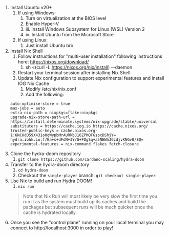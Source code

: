 1. Install Ubuntu v20+
   1. If using Windows:
       1. Turn on virtualization at the BIOS level
       2. Enable Hyper-V
       3. iii. Install Windows Subsystem for Linux (WSL) Version 2
       4. iv.  Install Ubuntu from the Microsoft Store
   2. If using Linux:
       1. Just install Ubuntu bro
2. Install Nix Shell
   1. Follow instructions for "multi-user installation" following instructions here: https://nixos.org/download/
       1. sh <(curl -L https://nixos.org/nix/install) --daemon
   2. Restart your terminal session after installing Nix Shell
   3. Update Nix configuration to support experimental features and install IOG Nix Cache
       1. Modify /etc/nix/nix.conf
       2. Add the following:
     ```
     auto-optimise-store = true
     max-jobs = auto
     extra-nix-path = nixpkgs=flake:nixpkgs
     upgrade-nix-store-path-url = https://install.determinate.systems/nix-upgrade/stable/universal
     substituters = https://cache.iog.io https://cache.nixos.org/
     trusted-public-keys = cache.nixos.org-1:6NCHdD59X431o0gWypbMrAURkbJ16ZPMQFGspcDShjY= hydra.iohk.io:f/Ea+s+dFdN+3Y/G+FDgSq+a5NEWhJGzdjvKNGv0/EQ=
     experimental-features = nix-command flakes fetch-closure
    ```
3. Clone the hydra-doom repository
   1. `git clone https://github.com/cardano-scaling/hydra-doom`
4. Transfer to the hydra-doom directory
   1. `cd hydra-doom`
   2. Checkout the `single-player` branch: `git checkout single-player`
5. Use Nix to build and run Hydra DOOM!
   1.  `nix run`
   > Note that Nix Run will most likely be very slow the first time you run it
   > as the system must build up its caches and build the packages but subsequent
   > runs will be much quicker once the cache is hydrated locally.
6. Once you see the "control plane" running on your local terminal you may connect to http://localhost:3000 in order to play!